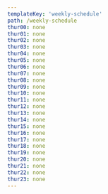 ```yaml
---
templateKey: 'weekly-schedule'
path: /weekly-schedule
thur00: none
thur01: none
thur02: none
thur03: none
thur04: none
thur05: none
thur06: none
thur07: none
thur08: none
thur09: none
thur10: none
thur11: none
thur12: none
thur13: none
thur14: none
thur15: none
thur16: none
thur17: none
thur18: none
thur19: none
thur20: none
thur21: none
thur22: none
thur23: none
---
```

